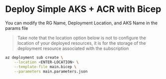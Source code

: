 # Deploy Simple AKS + ACR with Bicep

You can modify the RG Name, Deployment Location, and AKS Name in the params file

> Take note that the location option below is not to configure the location of your deployed resources, it is for the storage of the deployment resource associated with the subscription

```bash
az deployment sub create \
    --location <ENTER-LOCATION> \
    --template-file main.bicep \
    --parameters main.parameters.json
```
